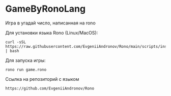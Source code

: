 # GameByRonoLang
Игра в угадай число, написанная на rono

Для установки языка Rono (Linux/MacOS):
```shell
curl -sSL https://raw.githubusercontent.com/EvgeniiAndronov/Rono/main/scripts/install.sh | bash
```

Для запуска игры:
```shell
rono run game.rono
```

Ссылка на репозиторий с языком
```shell
https://github.com/EvgeniiAndronov/Rono
```
